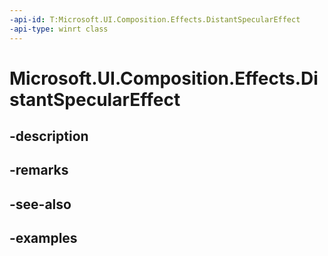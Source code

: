 ```yaml
---
-api-id: T:Microsoft.UI.Composition.Effects.DistantSpecularEffect
-api-type: winrt class
---
```


# Microsoft.UI.Composition.Effects.DistantSpecularEffect

<!--
public sealed class DistantSpecularEffect : Windows.Graphics.Effects.IGraphicsEffect
-->


## -description

## -remarks

## -see-also

## -examples


